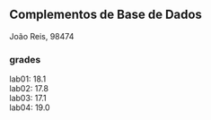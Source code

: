 ## Complementos de Base de Dados

João Reis, 98474

### grades

lab01: 18.1 </br>
lab02: 17.8 </br>
lab03: 17.1 </br>
lab04: 19.0 </br>
